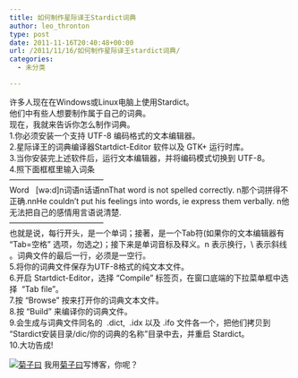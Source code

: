```yaml
---
title: 如何制作星际译王Stardict词典
author: leo_thronton
type: post
date: 2011-11-16T20:40:48+00:00
url: /2011/11/16/如何制作星际译王stardict词典/
categories:
  - 未分类

---
```

<div class="PublishedByWebStory-[6]51_872F388C21194CF0A5AC770BFBB68F9D_6E3C69E5160744A0A6D9F9C2957A89A3">
  <div>
    许多人现在在Windows或Linux电脑上使用Stardict。
  </div>
  
  <div>
    他们中有些人想要制作属于自己的词典。
  </div>
  
  <div>
  </div>
  
  <div>
  </div>
  
  <div>
    现在，我就来告诉你怎么制作词典。
  </div>
  
  <div>
  </div>
  
  <div>
    1.你必须安装一个支持 UTF-8 编码格式的文本编辑器。
  </div>
  
  <div>
  </div>
  
  <div>
    2.星际译王的词典编译器Startdict-Editor 软件以及 GTK+ 运行时库。
  </div>
  
  <div>
  </div>
  
  <div>
    3.当你安装完上述软件后，运行文本编辑器，并将编码模式切换到 UTF-8。
  </div>
  
  <div>
  </div>
  
  <div>
    4.照下面框框里输入词条
  </div>
  
  <div>
    &#8212;&#8212;&#8212;&#8212;&#8212;&#8212;&#8212;&#8212;&#8212;&#8212;&#8212;&#8212;
  </div>
  
  <div>
    Word &nbsp; [wә:d]n词语n话语nnThat word is not spelled correctly. n那个词拼得不正确.nnHe couldn&#8217;t put his feelings into words, ie express them verbally. n他无法把自己的感情用言语说清楚.
  </div>
  
  <div>
    &#8212;&#8212;&#8212;&#8212;&#8212;&#8212;&#8212;&#8212;&#8212;&#8212;&#8212;&#8212;
  </div>
  
  <div>
    也就是说，每行开头，是一个单词；接著，是一个Tab符(如果你的文本编辑器有 &#8220;Tab=空格&#8221; 选项，勿选之)；接下来是单词音标及释义。n 表示换行，\ 表示斜线 。词典文件的最后一行，必须是一空行。
  </div>
  
  <div>
  </div>
  
  <div>
    5.将你的词典文件保存为UTF-8格式的纯文本文件。
  </div>
  
  <div>
  </div>
  
  <div>
    6.开启 Startdict-Editor，选择 &#8220;Compile&#8221; 标签页，在窗口底端的下拉菜单框中选择 &nbsp;&#8220;Tab file&#8221;。
  </div>
  
  <div>
  </div>
  
  <div>
    7.按 &#8220;Browse&#8221; 按来打开你的词典文本文件。
  </div>
  
  <div>
  </div>
  
  <div>
    8.按 &#8220;Build&#8221; 来编译你的词典文件。
  </div>
  
  <div>
  </div>
  
  <div>
    9.会生成与词典文件同名的 &nbsp;.dict, &nbsp;.idx 以及 .ifo 文件各一个，把他们拷贝到 “Stardict安装目录/dic/你的词典的名称”目录中去，并重启 Stardict。
  </div>
  
  <div>
  </div>
  
  <div>
    10.大功告成!
  </div>
  
  <div class="PoweredByWebStory" style="margin-top:15px;margin-bottom:10px;">
    <a target="_blank" href="http://sns.juziyue.com/webinvite.php?u=337" rel="noopener noreferrer"><img src="http://image.juziyue.com/WebStoryLogo24.png" alt="菊子曰" style="border:0;" /></a>&nbsp;我用<a target="_blank" href="http://sns.juziyue.com/webinvite.php?u=337" rel="noopener noreferrer">菊子曰</a>写博客，你呢？
  </div>
</div>